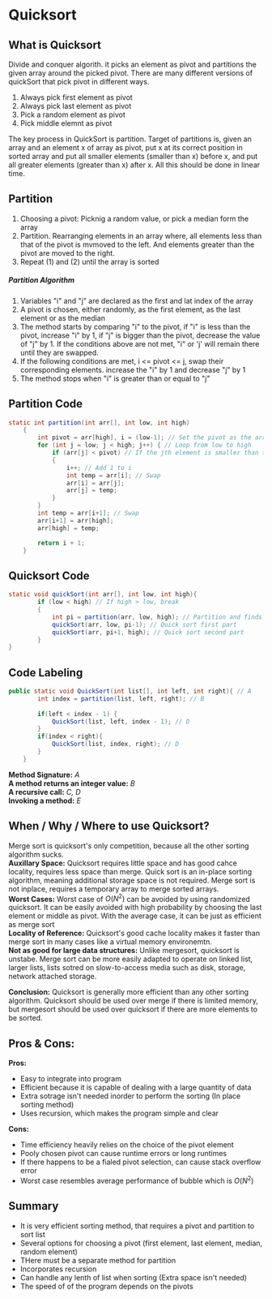 # Quicksort 
## What is Quicksort
Divide and conquer algorith. it picks an element as pivot and partitions the given array around the picked pivot. There are many different versions of quickSort that pick pivot in different ways.
1. Always pick first element as pivot
2. Always pick last element as pivot
3. Pick a random element as pivot
4. Pick middle elemnt as pivot

The key process in QuickSort is partition. Target of partitions is, given an array and an element x of array as pivot, put x at its correct position in sorted array and put all smaller elements (smaller than x) before x, and put all greater elements (greater than x) after x. All this should be done in linear time.

## Partition
1. Choosing a pivot: Picknig a random value, or pick a median form the array
2. Partition. Rearranging elements in an array where, all elements less than that of the pivot is mvmoved to the left. And elements greater than the pivot are moved to the right.
3. Repeat (1) and (2) until the array is sorted

##### Partition Algorithm
1. Variables "i" and "j" are declared as the first and lat index of the array
2. A pivot is chosen, either randomly, as the first element, as the last element or as the median
3. The method starts by comparing "i" to the pivot, if "i" is less than the pivot, increase "i" by 1, if "j" is bigger than the pivot, decrease the value of "j" by 1. If the conditions above are not met, "i" or 'j' will remain there until they are swapped.
4. If the following conditions are met, i <= pivot <= j, swap their corresponding elements. increase the "i" by 1 and decrease "j" by 1
5. The method stops when "i" is greater than or equal to "j"

## Partition Code
```java
static int partition(int arr[], int low, int high)
    {
        int pivot = arr[high], i = (low-1); // Set the pivot as the arr[high] and i equal to low - 1
        for (int j = low; j < high; j++) { // Loop from low to high
            if (arr[j] < pivot) // If the jth element is smaller than the pivot element
            {
                i++; // Add 1 to i
                int temp = arr[i]; // Swap
                arr[i] = arr[j];
                arr[j] = temp;
            }
        }
        int temp = arr[i+1]; // Swap
        arr[i+1] = arr[high];
        arr[high] = temp;

        return i + 1;
    }
```    

## Quicksort Code
```java
static void quickSort(int arr[], int low, int high){
        if (low < high) // If high > low, break
        {
            int pi = partition(arr, low, high); // Partition and finds the pivot
            quickSort(arr, low, pi-1); // Quick sort first part
            quickSort(arr, pi+1, high); // Quick sort second part
        }
}
```

## Code Labeling
```java
public static void QuickSort(int list[], int left, int right){ // A
        int index = partition(list, left, right); // B
        
        if(left < index - 1) {
            QuickSort(list, left, index - 1); // D
        }
        if(index < right){
            QuickSort(list, index, right); // D
        }
    }
``` 
**Method Signature:** *A* <br/>
**A method returns an integer value:** *B* <br/>
**A recursive call:** *C, D* <br/>
**Invoking a method:** *E* 

## When / Why / Where to use Quicksort?
Merge sort is quicksort's only competition, because all the other sorting algorithm sucks. <br/>
**Auxillary Space:** Quicksort requires little space and has good cahce locality, requires less space than merge. Quick sort is an in-place sorting algorithm, meaning additional storage space is not required. Merge sort is not inplace, requires a temporary array to merge sorted arrays. <br/>
**Worst Cases:** Worst case of $`O(N^2)`$ can be avoided by using randomized quicksort. It can be easily avoided with high probability by choosing the last element or middle as pivot. With the average case, it can be just as efficient as merge sort <br/>
**Locality of Reference:** Quicksort's good cache locality makes it faster than merge sort in many cases like a virtual memory environemtn. <br/>
**Not as good for large data structures:** Unlike mergesort, quicksort is unstabe. Merge sort can be more easily adapted to operate on linked list, larger lists, lists sotred on slow-to-access media such as disk, storage, network attached storage.

**Conclusion:** Quicksort is generally more efficient than any other sorting algorithm. Quicksort should be used over merge if there is limited memory, but mergesort should be used over quicksort if there are more elements to be sorted.

## Pros & Cons:
**Pros:** 
- Easy to integrate into program
- Efficient because it is capable of dealing with a large quantity of data
- Extra sotrage isn't needed inorder to perform the sorting (In place sorting method)
- Uses recursion, which makes the program simple and clear

**Cons:**
- Time efficiency heavily relies on the choice of the pivot element
- Pooly chosen pivot can cause runtime errors or long runtimes
- If there happens to be a fialed pivot selection, can cause stack overflow error
- Worst case resembles average performance of bubble which is $`O(N^2)`$

## Summary
- It is very efficient sorting method, that requires a pivot and partition to sort list
- Several options for choosing a pivot (first element, last element, median, random element)
- THere must be a separate method for partition
- Incorporates recursion
- Can handle any lenth of list when sorting (Extra space isn't needed)
- The speed of of the program depends on the pivots

